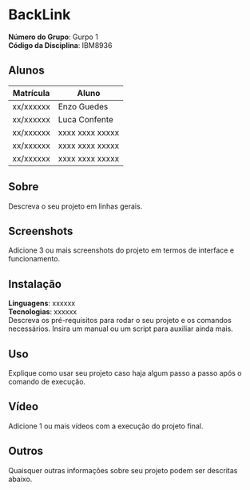 # BackLink 

**Número do Grupo**: Gurpo 1<br>
**Código da Disciplina**: IBM8936<br>

## Alunos
|Matrícula | Aluno |
| -- | -- |
| xx/xxxxxx  |  Enzo Guedes  |
| xx/xxxxxx |  Luca Confente |
| xx/xxxxxx  |  xxxx xxxx xxxxx |
| xx/xxxxxx  |  xxxx xxxx xxxxx |
| xx/xxxxxx  |  xxxx xxxx xxxxx |

## Sobre 
Descreva o seu projeto em linhas gerais. 

## Screenshots
Adicione 3 ou mais screenshots do projeto em termos de interface e funcionamento.

## Instalação 
**Linguagens**: xxxxxx<br>
**Tecnologias**: xxxxxx<br>
Descreva os pré-requisitos para rodar o seu projeto e os comandos necessários.
Insira um manual ou um script para auxiliar ainda mais.

## Uso 
Explique como usar seu projeto caso haja algum passo a passo após o comando de execução.

## Vídeo
Adicione 1 ou mais vídeos com a execução do projeto final.

## Outros 
Quaisquer outras informações sobre seu projeto podem ser descritas abaixo.
